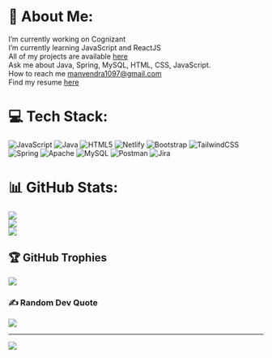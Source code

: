 # 💫 About Me:
I’m currently working on Cognizant<br>I’m currently learning JavaScript and ReactJS<br>All of my projects are available [here](https://github.com/Manvendra1097-eng)<br>Ask me about Java, Spring, MySQL, HTML, CSS, JavaScript.<br>How to reach me manvendra1097@gmail.com<br>Find my resume [here](https://drive.google.com/file/d/1kM5PUNdfOwLJqmg4Fkh5gQLivoaS3fjn/view?usp=sharing)<br>


# 💻 Tech Stack:
![JavaScript](https://img.shields.io/badge/javascript-%23323330.svg?style=for-the-badge&logo=javascript&logoColor=%23F7DF1E) ![Java](https://img.shields.io/badge/java-%23ED8B00.svg?style=for-the-badge&logo=java&logoColor=white) ![HTML5](https://img.shields.io/badge/html5-%23E34F26.svg?style=for-the-badge&logo=html5&logoColor=white) ![Netlify](https://img.shields.io/badge/netlify-%23000000.svg?style=for-the-badge&logo=netlify&logoColor=#00C7B7) ![Bootstrap](https://img.shields.io/badge/bootstrap-%23563D7C.svg?style=for-the-badge&logo=bootstrap&logoColor=white) ![TailwindCSS](https://img.shields.io/badge/tailwindcss-%2338B2AC.svg?style=for-the-badge&logo=tailwind-css&logoColor=white) ![Spring](https://img.shields.io/badge/spring-%236DB33F.svg?style=for-the-badge&logo=spring&logoColor=white) ![Apache](https://img.shields.io/badge/apache-%23D42029.svg?style=for-the-badge&logo=apache&logoColor=white) ![MySQL](https://img.shields.io/badge/mysql-%2300f.svg?style=for-the-badge&logo=mysql&logoColor=white) ![Postman](https://img.shields.io/badge/Postman-FF6C37?style=for-the-badge&logo=postman&logoColor=white) ![Jira](https://img.shields.io/badge/jira-%230A0FFF.svg?style=for-the-badge&logo=jira&logoColor=white)
# 📊 GitHub Stats:
![](https://github-readme-stats.vercel.app/api?username=Manvendra1097-eng&theme=dark&hide_border=false&include_all_commits=true&count_private=true)<br/>
![](https://github-readme-streak-stats.herokuapp.com/?user=Manvendra1097-eng&theme=dark&hide_border=false)<br/>
![](https://github-readme-stats.vercel.app/api/top-langs/?username=Manvendra1097-eng&theme=dark&hide_border=false&include_all_commits=true&count_private=true&layout=compact)

## 🏆 GitHub Trophies
![](https://github-profile-trophy.vercel.app/?username=Manvendra1097-eng&theme=radical&no-frame=false&no-bg=true&margin-w=4)

### ✍️ Random Dev Quote
![](https://quotes-github-readme.vercel.app/api?type=horizontal&theme=radical)

---
[![](https://visitcount.itsvg.in/api?id=Manvendra1097-eng&icon=0&color=0)](https://visitcount.itsvg.in)

<!-- Proudly created with GPRM ( https://gprm.itsvg.in ) -->
